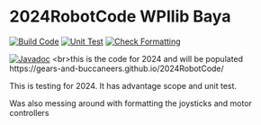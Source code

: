 # 2024RobotCode WPIlib Baya
[![Build Code](https://github.com/Gears-and-Buccaneers/2024RobotCode/actions/workflows/main.yml/badge.svg?branch=wpilib-Bata)](https://github.com/Gears-and-Buccaneers/2024RobotCode/actions/workflows/main.yml)
[![Unit Test](https://github.com/Gears-and-Buccaneers/2024RobotCode/actions/workflows/Test.yml/badge.svg?branch=wpilib-Bata)](https://github.com/Gears-and-Buccaneers/2024RobotCode/actions/workflows/Test.yml)
[![Check Formatting](https://github.com/Gears-and-Buccaneers/2024RobotCode/actions/workflows/formatting.yml/badge.svg?branch=wpilib-Bata)](https://github.com/Gears-and-Buccaneers/2024RobotCode/actions/workflows/formatting.yml)

[![Javadoc](https://img.shields.io/badge/JavaDoc-Online-green)]([https://YOUR-USERNAME.github.io/YOUR-REPO/](https://github.com/Gears-and-Buccaneers/2024RobotCode/actions/workflows/)javadoc/)
<br>this is the code for 2024 and will be populated
https://gears-and-buccaneers.github.io/2024RobotCode/

This is testing for 2024. It has advantage scope and unit test.

Was also messing around with formatting the joysticks and motor controllers
<?in my mind `util`` should be something that can just be copied and pasted year to year. (implementing updates and stuff but not major changes)

EDIT: testing isues
making a pull request
